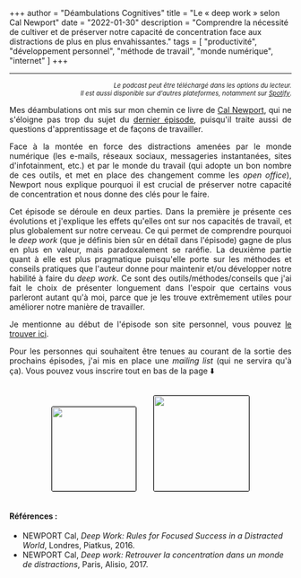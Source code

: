 +++
author = "Déambulations Cognitives"
title = "Le « deep work » selon Cal Newport"
date = "2022-01-30"
description = "Comprendre la nécessité de cultiver et de préserver notre capacité de concentration face aux distractions de plus en plus envahissantes."
tags = [
    "productivité",
    "développement personnel",
    "méthode de travail",
    "monde numérique",
    "internet"
]
+++

---

<div id="buzzsprout-player-9951783"></div><script src="https://www.buzzsprout.com/1677394/9951783-le-deep-work-selon-cal-newport-comprendre-la-necessite-de-cultiver-et-de-preserver-notre-capacite-de-concentration-face-aux-distractions-de-plus-en-plus-envahissantes.js?container_id=buzzsprout-player-9951783&player=small" type="text/javascript" charset="utf-8"></script>
<div style="font-size: 80%; text-align: right; margin: none;";><i>Le podcast peut être téléchargé dans les options du lecteur.<br />
Il est aussi disponible sur d'autres plateformes, notamment sur <a href="https://open.spotify.com/show/76kE1Q0ithsHL3ELwroMYn?si=TqlnOhNqRYSbQvSEiJ4uhg">Spotify</a></i>.</div>

<p style='text-align: justify;'>Mes déambulations ont mis sur mon chemin ce livre de <a href="https://en.wikipedia.org/wiki/Cal_Newport" target="_blank">Cal Newport</a>, qui ne s'éloigne pas trop du sujet du <a href="../dweck-mindset-growth-fixed/"> dernier épisode</a>, puisqu'il traite aussi de questions d'apprentissage et de façons de travailler.</p>

<p style='text-align: justify;'>Face à la montée en force des distractions amenées par le monde numérique (les e-mails, réseaux sociaux, messageries instantanées, sites d'infotainment, etc.) et par le monde du travail (qui adopte un bon nombre de ces outils, et met en place des changement comme les <i>open office</i>), Newport nous explique pourquoi il est crucial de préserver notre capacité de concentration et nous donne des clés pour le faire.</p>
<p style='text-align: justify;'>Cet épisode se déroule en deux parties. Dans la première je présente ces évolutions et j'explique les effets qu'elles ont sur nos capacités de travail, et plus globalement sur notre cerveau. Ce qui permet de comprendre pourquoi le <i>deep work</i> (que je définis bien sûr en détail dans l'épisode) gagne de plus en plus en valeur, mais paradoxalement se raréfie. La deuxième partie quant à elle est plus pragmatique puisqu'elle porte sur les méthodes et conseils pratiques que l'auteur donne pour maintenir et/ou développer notre habilité à faire du <i>deep work</i>. Ce sont des outils/méthodes/conseils que j'ai fait le choix de présenter longuement dans l'espoir que certains vous parleront autant qu'à moi, parce que je les trouve extrêmement utiles pour améliorer notre manière de travailler.</p>
<p style='text-align: justify;'></p>

<p style='text-align: justify;'>Je mentionne au début de l'épisode son site personnel, vous pouvez <a href="https://www.calnewport.com/" target="_blank">le trouver ici</a>.</p>

<p style='text-align: justify;'>Pour les personnes qui souhaitent être tenues au courant de la sortie des prochains épisodes, j'ai mis en place une <i>mailing list</i> (qui ne servira qu'à ça). Vous pouvez vous inscrire tout en bas de la page ⬇️</p>

<center><img src="/img/deep-work-en.jpeg" style="border: 1px #000 solid; border-radius: 3px; width: 150px; margin: 15px; display: inline;"><img src="/img/deep-work-fr.jpeg" style="border: 1px #000 solid; border-radius: 3px; width: 170px; margin: 15px; display: inline;"></center>

#### Références :

- NEWPORT Cal, _Deep Work: Rules for Focused Success in a Distracted World_, Londres, Piatkus, 2016.
- NEWPORT Cal, _Deep work: Retrouver la concentration dans un monde de distractions_, Paris, Alisio, 2017.
